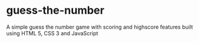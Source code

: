 # guess-the-number
A simple guess the number game with scoring and highscore features built using HTML 5, CSS 3 and JavaScript
